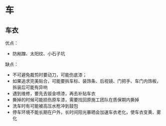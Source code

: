 # 车

## 车衣

优点：

- 防剐蹭、太阳纹、小石子坑

缺点：

- 不可避免裁剪时要动刀，可能伤底漆；
- 如果追求完美贴合，可能要拆车标、装饰条、后视镜、门把手、车门内饰板，拆装后可能有异响
- 遇到维修，要先去钣金喷漆，再去补贴车衣
- 撕掉的时候可能损伤原车漆，需要找回原施工团队在质保期内撕掉
- 洗车时有可能被高压水枪冲到鼓包
- 停车环境不能长期在户外，长时间阳光暴晒会加速车衣老化，使车衣变黄、雾化
